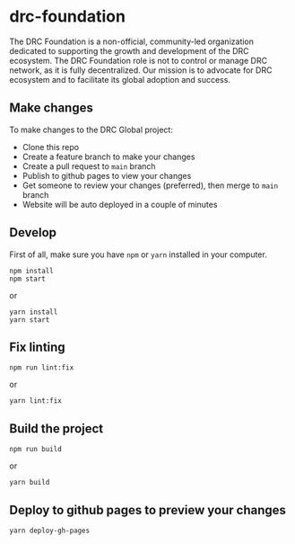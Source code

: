 # drc-foundation

The DRC Foundation is a non-official, community-led organization dedicated to supporting the growth and development of the DRC ecosystem. The DRC Foundation role is not to control or manage DRC network, as it is fully decentralized. Our mission is to advocate for DRC ecosystem and to facilitate its global adoption and success.

## Make changes

To make changes to the DRC Global project:

- Clone this repo
- Create a feature branch to make your changes
- Create a pull request to `main` branch
- Publish to github pages to view your changes
- Get someone to review your changes (preferred), then merge to `main` branch
- Website will be auto deployed in a couple of minutes

## Develop

First of all, make sure you have `npm` or `yarn` installed in your computer.

```
npm install
npm start
```

or

```
yarn install
yarn start
```

## Fix linting

```
npm run lint:fix
```

or

```
yarn lint:fix
```

## Build the project

```
npm run build
```

or

```
yarn build
```

## Deploy to github pages to preview your changes

```
yarn deploy-gh-pages
```
